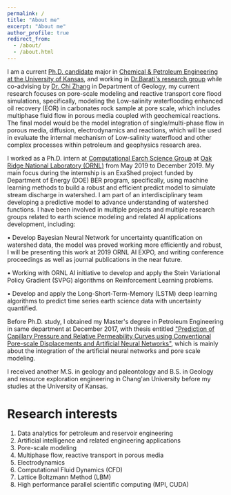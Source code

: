 ```yaml
---
permalink: /
title: "About me"
excerpt: "About me"
author_profile: true
redirect_from: 
  - /about/
  - /about.html
---
```


I am a current [Ph.D. candidate](https://barati.ku.edu/siyan-liu) major in [Chemical & Petroleum Engineering at the University of Kansas](https://cpe.ku.edu/), and working in [Dr.Barati's research group](https://cpe.ku.edu/reza-barati) while co-advising by [Dr. Chi Zhang](http://www.chizhanggeophysics.com) in Department of Geology, my current research focuses on pore-scale modeling and reactive transport core flood simulations, specifically, modeling the Low-salinity waterflooding enhanced oil recovery (EOR) in carbonates rock sample at pore scale, which includes multiphase fluid flow in porous media coupled with geochemical reactions. The final model would be the model integration of single/multi-phase flow in porous media, diffusion, electrodynamics and reactions, which will be used in evaluate the internal mechanism of Low-salinity waterflood and other complex processes within petroleum and geophysics research area. 

I worked as a Ph.D. intern at [Computational Earch Science Group](https://www.ornl.gov/group/ces) at [Oak Ridge National Laboratory (ORNL)](https://www.ornl.gov/) from May 2019 to December 2019. My main focus during the internship is an ExaShed project funded by Department of Energy (DOE) BER program, specifically, using machine learning methods to build a robust and efficient predict model to simulate stream discharge in watershed. I am part of an interdisciplinary team developing a predictive model to advance understanding of watershed functions. I have been involved in multiple projects and multiple research groups related to earth science modeling and related AI applications development, including: 

•	Develop Bayesian Neural Network for uncertainty quantification on watershed data, the model was proved working more efficiently and robust, I will be presenting this work at 2019 ORNL AI EXPO, and writing conference proceedings as well as journal publications in the near future. 

•	Working with ORNL AI initiative to develop and apply the Stein Variational Policy Gradient (SVPG) algorithms on Reinforcement Learning problems.

•	Develop and apply the Long-Short-Term-Memory (LSTM) deep learning algorithms to predict time series earth science data with uncertainty quantified.

Before Ph.D. study, I obtained my Master's degree in Petroleum Engineering in same department at December 2017, with thesis entitled ["Prediction of Capillary Pressure and Relative Permeability Curves using Conventional Pore-scale Displacements and Artificial Neural Networks"](https://kuscholarworks.ku.edu/handle/1808/26357), which is mainly about the integration of the artificial neural networks and pore scale modeling.

I received another M.S. in geology and paleontology and B.S. in Geology and resource exploration engineering in Chang'an University before my studies at the University of Kansas. 

Research interests
======
1. Data analytics for petroleum and reservoir engineering
2. Artificial intelligence and related engineering applications
3. Pore-scale modeling
4. Multiphase flow, reactive transport in porous media
5. Electrodynamics 
6. Computational Fluid Dynamics (CFD)
7. Lattice Boltzmann Method (LBM)
8. High performance parallel scientific computing (MPI, CUDA)


